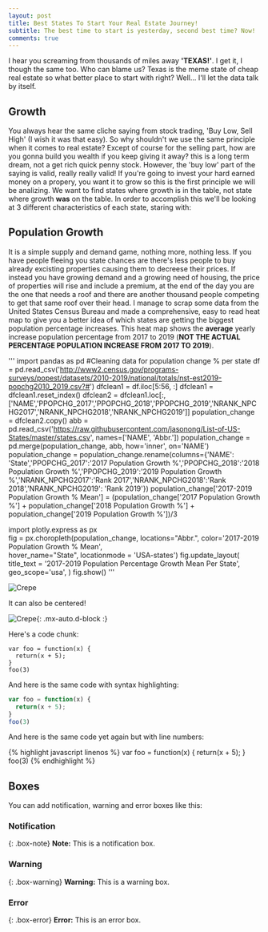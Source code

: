 ```yaml
---
layout: post
title: Best States To Start Your Real Estate Journey!
subtitle: The best time to start is yesterday, second best time? Now!
comments: true
---
```

I hear you screaming from thousands of miles away **'TEXAS!'**. I get it, I though the same too. Who can blame us? Texas is the meme state of cheap real estate so what better place to start with right? Well... I'll let the data talk by itself.


## Growth 

You always hear the same cliche saying from stock trading, 'Buy Low, Sell High' (I wish it was that easy). So why shouldn't we use the same principle when it comes to real estate? Except of course for the selling part, how are you gonna build you wealth if you keep giving it away? this is a long term dream, not a get rich quick penny stock. However, the 'buy low' part of the saying is valid, really really valid! If you're going to invest your hard earned money on a propery, you want it to grow so this is the first principle we will be analizing. We want to find states where growth is in the table, not state where growth **was** on the table. In order to accomplish this we'll be looking at 3 different characteristics of each state, staring with:

## Population Growth 

It is a simple supply and demand game, nothing more, nothing less. If you have people fleeing you state chances are there's less people to buy already excisting properties causing them to decreese their prices. If instead you have growing demand and a growing need of housing, the price of properties will rise and include a premium, at the end of the day you are the one that needs a roof and there are another thousand people competing to get that same roof over their head. I manage to scrap some data from the United States Census Bureau and made a comprehensive, easy to read heat map to give you a better idea of which states are getting the biggest population percentage increases. This heat map shows the **average** yearly increase population percentage from 2017 to 2019 (**NOT THE ACTUAL PERCENTAGE POPULATION INCREASE FROM 2017 TO 2019**).

'''
import pandas as pd
#Cleaning data for population change % per state
df = pd.read_csv('http://www2.census.gov/programs-surveys/popest/datasets/2010-2019/national/totals/nst-est2019-popchg2010_2019.csv?#')
dfclean1 = df.iloc[5:56, :]
dfclean1 = dfclean1.reset_index()
dfclean2 = dfclean1.loc[:,['NAME','PPOPCHG_2017','PPOPCHG_2018','PPOPCHG_2019','NRANK_NPCHG2017','NRANK_NPCHG2018','NRANK_NPCHG2019']] 
population_change = dfclean2.copy()
abb = pd.read_csv('https://raw.githubusercontent.com/jasonong/List-of-US-States/master/states.csv', names=['NAME', 'Abbr.'])
population_change = pd.merge(population_change, abb, how='inner', on='NAME')
population_change = population_change.rename(columns={'NAME': 'State','PPOPCHG_2017':'2017 Population Growth %','PPOPCHG_2018':'2018 Population Growth %','PPOPCHG_2019':'2019 Population Growth %','NRANK_NPCHG2017':'Rank 2017','NRANK_NPCHG2018':'Rank 2018','NRANK_NPCHG2019': 'Rank 2019'})
population_change['2017-2019 Population Growth % Mean'] = (population_change['2017 Population Growth %'] + population_change['2018 Population Growth %'] + population_change['2019 Population Growth %'])/3

import plotly.express as px  
fig = px.choropleth(population_change, 
                    locations="Abbr.", 
                    color='2017-2019 Population Growth % Mean',  
                    hover_name="State",
                    locationmode = 'USA-states') 
fig.update_layout(
    title_text = '2017-2019 Population Percentage Growth Mean Per State', 
    geo_scope='usa', 
)
fig.show() 
'''

![Crepe](https://s3-media3.fl.yelpcdn.com/bphoto/cQ1Yoa75m2yUFFbY2xwuqw/348s.jpg)

It can also be centered!

![Crepe](https://s3-media3.fl.yelpcdn.com/bphoto/cQ1Yoa75m2yUFFbY2xwuqw/348s.jpg){: .mx-auto.d-block :}

Here's a code chunk:

~~~
var foo = function(x) {
  return(x + 5);
}
foo(3)
~~~

And here is the same code with syntax highlighting:

```javascript
var foo = function(x) {
  return(x + 5);
}
foo(3)
```

And here is the same code yet again but with line numbers:

{% highlight javascript linenos %}
var foo = function(x) {
  return(x + 5);
}
foo(3)
{% endhighlight %}

## Boxes
You can add notification, warning and error boxes like this:

### Notification

{: .box-note}
**Note:** This is a notification box.

### Warning

{: .box-warning}
**Warning:** This is a warning box.

### Error

{: .box-error}
**Error:** This is an error box.
